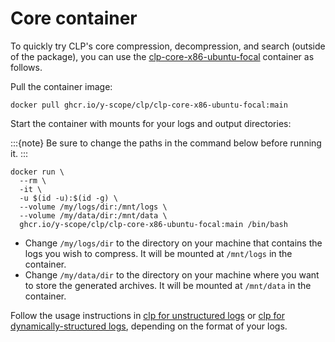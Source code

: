 # Core container

To quickly try CLP's core compression, decompression, and search (outside of the package), you can
use the [clp-core-x86-ubuntu-focal][1] container as follows.

Pull the container image:

```shell
docker pull ghcr.io/y-scope/clp/clp-core-x86-ubuntu-focal:main
```

Start the container with mounts for your logs and output directories:

:::{note}
Be sure to change the paths in the command below before running it.
:::

```shell
docker run \
  --rm \
  -it \
  -u $(id -u):$(id -g) \
  --volume /my/logs/dir:/mnt/logs \
  --volume /my/data/dir:/mnt/data \
  ghcr.io/y-scope/clp/clp-core-x86-ubuntu-focal:main /bin/bash
```

* Change `/my/logs/dir` to the directory on your machine that contains the logs you wish to
  compress. It will be mounted at `/mnt/logs` in the container.
* Change `/my/data/dir` to the directory on your machine where you want to store the generated
  archives. It will be mounted at `/mnt/data` in the container.

Follow the usage instructions in [clp for unstructured logs](core-unstructured/index) or
[clp for dynamically-structured logs](core-clp-s), depending on the format of your logs.

[1]: https://github.com/y-scope/clp/pkgs/container/clp%2Fclp-core-x86-ubuntu-focal
